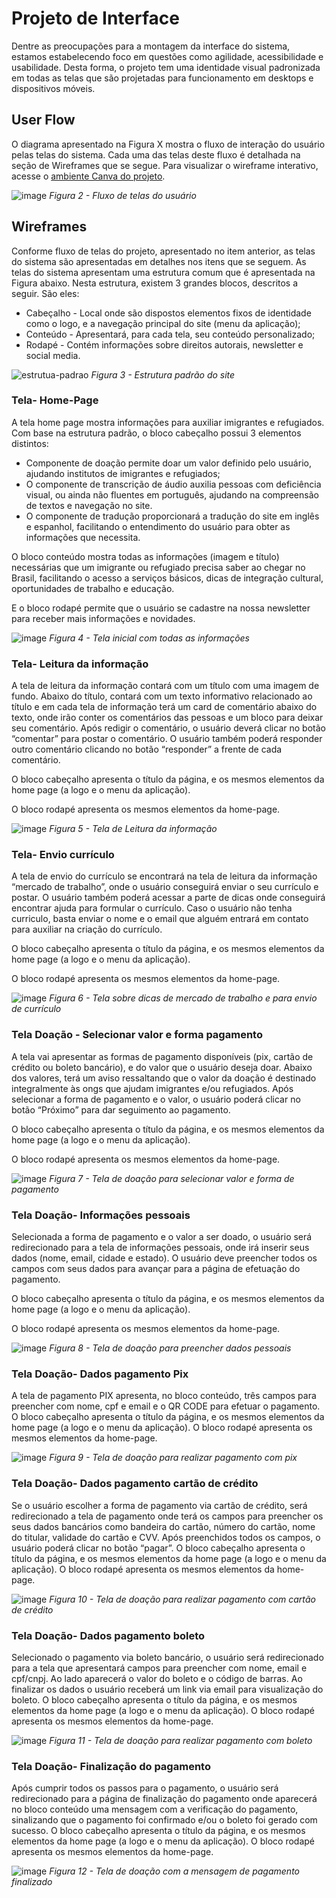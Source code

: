 
# Projeto de Interface

Dentre as preocupações para a montagem da interface do sistema, estamos estabelecendo foco em questões como agilidade, acessibilidade e usabilidade. Desta forma, o projeto tem uma identidade visual padronizada em todas as telas que são projetadas para funcionamento em desktops e dispositivos móveis.


## User Flow
O diagrama apresentado na Figura X mostra o fluxo de interação do usuário pelas telas do sistema. Cada uma das telas deste fluxo é detalhada na seção de Wireframes que se segue. Para visualizar o wireframe interativo, acesse o [ambiente Canva do projeto](https://www.canva.com/design/DAFfUhRQzJM/slz_UaO9ao0CTZFsXiB_Bg/edit?analyticsCorrelationId=982b0837-b935-4070-9337-4f9de4c075ed).

![image](https://user-images.githubusercontent.com/93337008/232893494-b9c78082-6062-4bc7-8587-530ed37c1349.png)
*Figura 2 - Fluxo de telas do usuário*


## Wireframes
Conforme fluxo de telas do projeto, apresentado no item anterior, as telas do sistema são apresentadas em detalhes nos itens que se seguem. As telas do sistema apresentam uma estrutura comum que é apresentada na Figura abaixo. Nesta estrutura, existem 3 grandes blocos, descritos a seguir. São eles:

- Cabeçalho - Local onde são dispostos elementos fixos de identidade como o logo, e a navegação principal do site (menu da aplicação); 
- Conteúdo -  Apresentará, para cada tela, seu conteúdo personalizado;
- Rodapé -  Contém informações sobre direitos autorais, newsletter e social media.

![estrutua-padrao](https://user-images.githubusercontent.com/93337008/232315869-01305876-2750-4d61-9b16-63a0b154256b.PNG)
*Figura 3 - Estrutura padrão do site*

### Tela- Home-Page
A tela home page mostra informações para auxiliar imigrantes e refugiados.
Com base na estrutura padrão, o bloco cabeçalho possui 3 elementos distintos:
- Componente de doação permite doar um valor definido pelo usuário, ajudando institutos de imigrantes e refugiados;
- O componente de transcrição de áudio auxilia pessoas com deficiência visual, ou ainda não fluentes em português, ajudando na compreensão de textos e navegação no site.
- O componente de tradução proporcionará a tradução do site em inglês e espanhol, facilitando o entendimento do usuário para obter as informações que necessita.

O bloco conteúdo mostra todas as informações (imagem e título) necessárias que um imigrante ou refugiado precisa saber ao chegar no Brasil, facilitando o acesso a serviços básicos, dicas de integração cultural, oportunidades de trabalho e educação.

E o bloco rodapé permite que o usuário se cadastre na nossa newsletter para receber mais informações e novidades.

![image](https://user-images.githubusercontent.com/93337008/232316113-1e9db7f4-17ef-4202-ac0c-9b87dbc94639.png)
*Figura 4 - Tela inicial com todas as informações*


### Tela- Leitura da informação
A tela de leitura da informação contará com um título com uma imagem de fundo. 
Abaixo do título, contará com um texto informativo relacionado ao título e em cada tela de informação terá um card de comentário abaixo do texto, onde irão conter os comentários das pessoas e um bloco para deixar seu comentário. Após redigir o comentário, o usuário deverá clicar no botão “comentar” para postar o comentário. O usuário também poderá responder outro comentário clicando no botão “responder” a frente de cada comentário.

O bloco cabeçalho apresenta o título da página, e os mesmos elementos da home page (a logo e o menu da aplicação).

O bloco rodapé apresenta os mesmos elementos da home-page.

![image](https://user-images.githubusercontent.com/93337008/232530638-a7a08afc-4bb7-4cc1-970c-b353c5f5040b.png)
*Figura 5 - Tela de Leitura da informação*

### Tela- Envio currículo
A tela de envio do currículo se encontrará na tela de leitura da informação “mercado de trabalho”, onde o usuário conseguirá enviar o seu currículo e postar. O usuário também poderá acessar a parte de dicas onde conseguirá encontrar ajuda para formular o currículo. Caso o usuário não tenha curriculo, basta enviar o nome e o email que alguém entrará em contato para auxiliar na criação do currículo.

O bloco cabeçalho apresenta o título da página, e os mesmos elementos da home page (a logo e o menu da aplicação). 

O bloco rodapé apresenta os mesmos elementos da home-page.

![image](https://user-images.githubusercontent.com/93337008/232571825-c12871e3-becc-46c1-9057-7fe721900e32.png)
*Figura 6 - Tela sobre dicas de mercado de trabalho e para envio de currículo*

### Tela Doação - Selecionar valor e forma pagamento
A tela vai apresentar as formas de pagamento disponíveis (pix, cartão de crédito ou boleto bancário), e do valor que o usuário deseja doar.
Abaixo dos valores, terá um aviso ressaltando que o valor da doação é destinado integralmente às ongs que ajudam imigrantes e/ou refugiados.
Após selecionar a forma de pagamento e o valor, o usuário poderá clicar no botão “Próximo” para dar seguimento ao pagamento.

O bloco cabeçalho apresenta o título da página, e os mesmos elementos da home page (a logo e o menu da aplicação). 

O bloco rodapé apresenta os mesmos elementos da home-page.

![image](https://user-images.githubusercontent.com/93337008/232597269-29221400-4197-4888-9584-fe62663cde9f.png)
*Figura 7 - Tela de doação para selecionar valor e forma de pagamento*

### Tela Doação- Informações pessoais
Selecionada a forma de pagamento e o valor a ser doado, o usuário será redirecionado para a tela de informações pessoais, onde irá inserir seus dados (nome, email, cidade e estado). O usuário deve preencher todos os campos com seus dados para avançar para a página de efetuação do pagamento.

O bloco cabeçalho apresenta o título da página, e os mesmos elementos da home page (a logo e o menu da aplicação). 

O bloco rodapé apresenta os mesmos elementos da home-page.

![image](https://user-images.githubusercontent.com/93337008/232890016-0aefb4e7-a73d-4a3f-a6c2-0e8f72be3a5e.png)
*Figura 8 - Tela de doação para preencher dados pessoais*

### Tela Doação- Dados pagamento Pix
A tela de pagamento PIX apresenta, no bloco conteúdo, três campos para preencher com nome, cpf e email e o QR CODE para efetuar o pagamento.
O bloco cabeçalho apresenta o título da página, e os mesmos elementos da home page (a logo e o menu da aplicação). 
O bloco rodapé apresenta os mesmos elementos da home-page.

![image](https://user-images.githubusercontent.com/93337008/232532624-ebf78f1b-5531-42c2-ac8a-fadb62a3b2f2.png)
*Figura 9 - Tela de doação para realizar pagamento com pix*

### Tela Doação- Dados pagamento cartão de crédito
Se o usuário escolher a forma de pagamento via cartão de crédito, será redirecionado a tela de pagamento onde terá os campos para preencher os seus dados bancários como bandeira do cartão, número do cartão, nome do titular, validade do cartão e CVV. Após preenchidos todos os campos, o usuário poderá clicar no botão “pagar”.
O bloco cabeçalho apresenta o título da página, e os mesmos elementos da home page (a logo e o menu da aplicação). 
O bloco rodapé apresenta os mesmos elementos da home-page.

![image](https://user-images.githubusercontent.com/93337008/232533240-98a7a3f3-5dc0-450b-ab59-72a3543b9e66.png)
*Figura 10 - Tela de doação para realizar pagamento com cartão de crédito*

### Tela Doação- Dados pagamento boleto
Selecionado o pagamento via boleto bancário, o usuário será redirecionado para a tela que apresentará campos para preencher com nome, email e cpf/cnpj. Ao lado aparecerá o valor do boleto e o código de barras. Ao finalizar os dados o usuário receberá um link via email para visualização do boleto.
O bloco cabeçalho apresenta o título da página, e os mesmos elementos da home page (a logo e o menu da aplicação). 
O bloco rodapé apresenta os mesmos elementos da home-page.

![image](https://user-images.githubusercontent.com/93337008/232891593-77a0b1dc-cf8e-4a54-98b7-ace5b4b7d955.png)
*Figura 11 - Tela de doação para realizar pagamento com boleto*


### Tela Doação- Finalização do pagamento
Após cumprir todos os passos para o pagamento, o usuário será redirecionado para a página de finalização do pagamento onde aparecerá no bloco conteúdo uma mensagem com a verificação do pagamento, sinalizando que o pagamento foi confirmado e/ou o boleto foi gerado com sucesso.
O bloco cabeçalho apresenta o título da página, e os mesmos elementos da home page (a logo e o menu da aplicação). 
O bloco rodapé apresenta os mesmos elementos da home-page.

![image](https://user-images.githubusercontent.com/93337008/232534155-0614762f-7237-41e9-99be-486ee12f67b6.png)
*Figura 12 - Tela de doação com a mensagem de pagamento finalizado*





